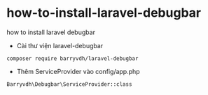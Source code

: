 # how-to-install-laravel-debugbar
how to install laravel debugbar

+ Cài thư viện laravel-debugbar
```
composer require barryvdh/laravel-debugbar
```

+ Thêm ServiceProvider vào config/app.php
```
Barryvdh\Debugbar\ServiceProvider::class
```

